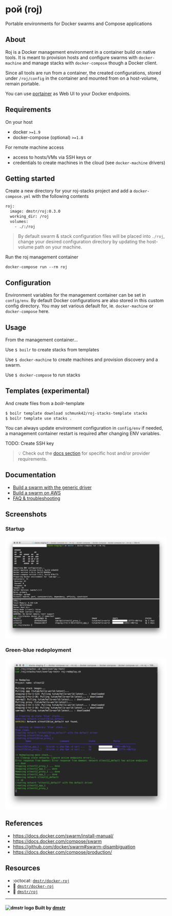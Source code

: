 # рой (roj)

Portable environments for Docker swarms and Compose applications

## About

Roj is a Docker management environment in a container build on native tools.
It is meant to provision hosts and configure swarms with `docker-machine` and manage stacks with `docker-compose` though a
 Docker client.

Since all tools are run from a container, the created configurations, stored under `/roj/config` in the container and mounted 
from on a host-volume, remain portable.

You can use [portainer](http://portainer.io/) as Web UI to your Docker endpoints.

## Requirements

On your host

- docker `>=1.9`
- docker-compose (optional) `>=1.8`

For remote machine access

- access to hosts/VMs via SSH keys or 
- credentials to create machines in the cloud (see `docker-machine` drivers)

## Getting started

Create a new directory for your roj-stacks project and add a `docker-compose.yml` with the following contents

    roj:
      image: dmstr/roj:0.3.0
      working_dir: /roj
      volumes:
        - ./:/roj

> By default swarm & stack configuration files will be placed into `./roj`, change your desired configuration directory by updating the host-volume path on your machine.

Run the roj management container

    docker-compose run --rm roj

## Configuration

Environment variables for the management container can be set in `config/env`. By default Docker configurations are also stored in this custom config directory. You may set various default for, ie. `docker-machine` or `docker-compose` here.

## Usage

From the management container...

Use `$ boilr` to create stacks from templates

Use `$ docker-machine` to create machines and provision discovery and a swarm.

Use `$ docker-compose` to run stacks

## Templates (experimental)

And create files from a *boilr*-template

    $ boilr template download schmunk42/roj-stacks-template stacks    
    $ boilr template use stacks .

You can always update environment configuration in `config/env` if needed, a management container restart is required after changing ENV variables.

TODO: Create SSH key

> :bulb: Check out the [docs section](docs/) for specific host and/or provider requirements.

## Documentation

- [Build a swarm with the generic driver](./docs/setup-generic-swarm.md)
- [Build a swarm on AWS](./docs/setup-aws-swarm.md)
- [FAQ & troubleshooting](./docs/faq-troubleshooting.md)

## Screenshots

### Startup

![roj-startup](https://raw.githubusercontent.com/dmstr/gh-media/master/dmstr/docker-roj/roj-startup.png)

### Green-blue redeployment

![roj-redeploy](https://raw.githubusercontent.com/dmstr/gh-media/master/dmstr/docker-roj/roj-redeploy.png)

## References

- https://docs.docker.com/swarm/install-manual/
- https://docs.docker.com/compose/swarm
- https://github.com/docker/swarm#swarm-disambiguation
- https://docs.docker.com/compose/production/

## Resources

- :octocat: [`dmstr/docker-roj`](https://github.com/dmstr/docker-roj)
- :wolf: [`dmstr/docker-roj`](https://git.hrzg.de/dmstr/docker-roj)
- :whale: [`dmstr/roj`](https://hub.docker.com/r/dmstr/roj/)


---

#### ![dmstr logo](http://t.phundament.com/dmstr-16-cropped.png) Built by [dmstr](http://diemeisterei.de)
